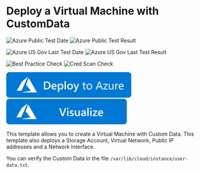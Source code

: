 # Deploy a Virtual Machine with CustomData

![Azure Public Test Date](https://azurequickstartsservice.blob.core.windows.net/badges/101-vm-customdata/PublicLastTestDate.svg)
![Azure Public Test Result](https://azurequickstartsservice.blob.core.windows.net/badges/101-vm-customdata/PublicDeployment.svg)

![Azure US Gov Last Test Date](https://azurequickstartsservice.blob.core.windows.net/badges/101-vm-customdata/FairfaxLastTestDate.svg)
![Azure US Gov Last Test Result](https://azurequickstartsservice.blob.core.windows.net/badges/101-vm-customdata/FairfaxDeployment.svg)

![Best Practice Check](https://azurequickstartsservice.blob.core.windows.net/badges/101-vm-customdata/BestPracticeResult.svg)
![Cred Scan Check](https://azurequickstartsservice.blob.core.windows.net/badges/101-vm-customdata/CredScanResult.svg)

[![Deploy To Azure](https://raw.githubusercontent.com/Azure/azure-quickstart-templates/master/1-CONTRIBUTION-GUIDE/images/deploytoazure.svg?sanitize=true)]("https://portal.azure.com/#create/Microsoft.Template/uri/https%3A%2F%2Fraw.githubusercontent.com%2FAzure%2Fazure-quickstart-templates%2Fmaster%2F101-vm-customdata%2Fazuredeploy.json")  [![Visualize](https://raw.githubusercontent.com/Azure/azure-quickstart-templates/master/1-CONTRIBUTION-GUIDE/images/visualizebutton.svg?sanitize=true)]("http://armviz.io/#/?load=https%3A%2F%2Fraw.githubusercontent.com%2FAzure%2Fazure-quickstart-templates%2Fmaster%2F101-vm-customdata%2Fazuredeploy.json")
    


    


This template allows you to create a Virtual Machine with Custom Data. This template also deploys a Storage Account, Virtual Network, Public IP addresses and a Network Interface.

You can verify the Custom Data in the file `/var/lib/cloud/instance/user-data.txt`.

